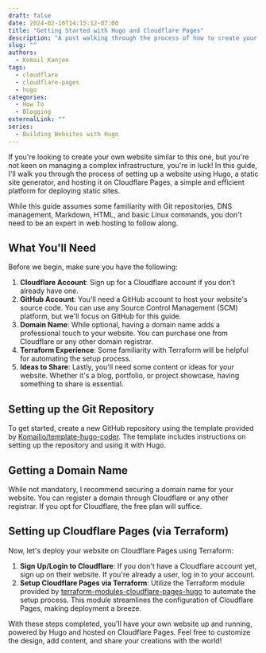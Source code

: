 ```yaml
---
draft: false
date: 2024-02-16T14:15:12-07:00
title: "Getting Started with Hugo and Cloudflare Pages"
description: "A post walking through the process of how to create your own website like this one using Hugo and Cloudflare Pages."
slug: ""
authors:
  - Komail Kanjee
tags:
  - cloudflare
  - cloudflare-pages
  - hugo
categories:
  - How To
  - Blogging
externalLink: ""
series:
  - Building Websites with Hugo
---
```


If you're looking to create your own website similar to this one, but you're not keen on managing a complex infrastructure, you're in luck! In this guide, I'll walk you through the process of setting up a website using Hugo, a static site generator, and hosting it on Cloudflare Pages, a simple and efficient platform for deploying static sites.

While this guide assumes some familiarity with Git repositories, DNS management, Markdown, HTML, and basic Linux commands, you don't need to be an expert in web hosting to follow along.

## What You'll Need

Before we begin, make sure you have the following:

1. **Cloudflare Account**: Sign up for a Cloudflare account if you don't already have one.
2. **GitHub Account**: You'll need a GitHub account to host your website's source code. You can use any Source Control Management (SCM) platform, but we'll focus on GitHub for this guide.
3. **Domain Name**: While optional, having a domain name adds a professional touch to your website. You can purchase one from Cloudflare or any other domain registrar.
4. **Terraform Experience**: Some familiarity with Terraform will be helpful for automating the setup process.
5. **Ideas to Share**: Lastly, you'll need some content or ideas for your website. Whether it's a blog, portfolio, or project showcase, having something to share is essential.

## Setting up the Git Repository

To get started, create a new GitHub repository using the template provided by [Komailio/template-hugo-coder](https://github.com/Komailio/template-hugo-coder). The template includes instructions on setting up the repository and using it with Hugo.

## Getting a Domain Name

While not mandatory, I recommend securing a domain name for your website. You can register a domain through Cloudflare or any other registrar. If you opt for Cloudflare, the free plan will suffice.

## Setting up Cloudflare Pages (via Terraform)

Now, let's deploy your website on Cloudflare Pages using Terraform:

1. **Sign Up/Login to Cloudflare**: If you don't have a Cloudflare account yet, sign up on their website. If you're already a user, log in to your account.
2. **Setup Cloudflare Pages via Terraform**: Utilize the Terraform module provided by [terraform-modules-cloudflare-pages-hugo](https://github.com/Komailio/terraform-modules-cloudflare-pages-hugo) to automate the setup process. This module streamlines the configuration of Cloudflare Pages, making deployment a breeze.

With these steps completed, you'll have your own website up and running, powered by Hugo and hosted on Cloudflare Pages. Feel free to customize the design, add content, and share your creations with the world!
